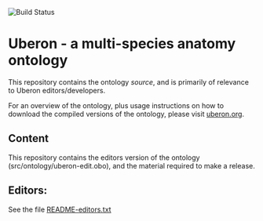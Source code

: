 ![Build Status](https://github.com/obophenotype/uberon/workflows/CI/badge.svg)
<!--[![DOI](https://zenodo.org/badge/13996/obophenotype/uberon.svg)](https://zenodo.org/badge/latestdoi/13996/obophenotype/uberon)-->

# Uberon - a multi-species anatomy ontology

This repository contains the ontology *source*, and is primarily of
relevance to Uberon editors/developers.

For an overview of the ontology, plus usage instructions on how to
download the compiled versions of the ontology, please visit
[uberon.org](http://obophenotype.github.io/uberon/).

## Content

This repository contains the editors version of the ontology
(src/ontology/uberon-edit.obo), and the material required to make a release.

## Editors:

See the file [README-editors.txt](bridge/../README-editors.txt)

